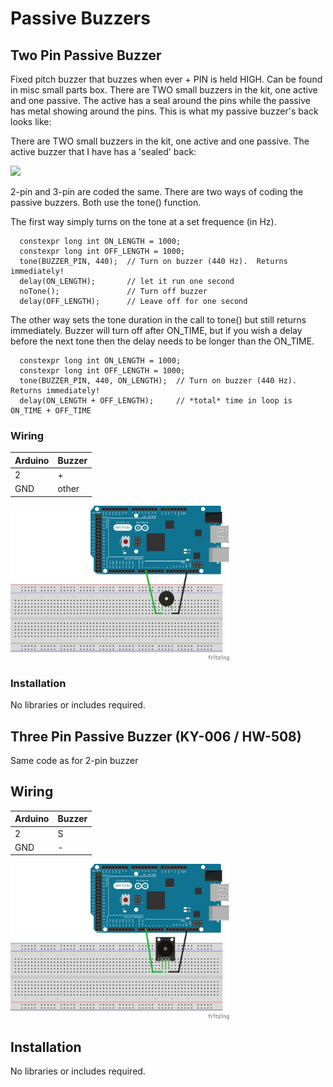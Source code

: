 # Passive Buzzers

## Two Pin Passive Buzzer
Fixed pitch buzzer that buzzes when ever + PIN is held HIGH.  Can be found in misc small parts box.  There
are TWO small buzzers in the kit, one active and one passive.  The active has a seal around the pins while
the passive has metal showing around the pins.  This is what my passive buzzer's back looks like:

 There are TWO small buzzers in the kit, one active and one passive.  The active buzzer that I have has a 'sealed' back:

<img src="https://user-images.githubusercontent.com/15940/207705848-e44a0dec-28ed-4292-8348-0756403816c2.jpeg" width="200">

2-pin and 3-pin are coded the same.  There are two ways of coding the passive buzzers.  Both use the tone() function.

The first way simply turns on the tone at a set frequence (in Hz).
```
  constexpr long int ON_LENGTH = 1000;
  constexpr long int OFF_LENGTH = 1000;
  tone(BUZZER_PIN, 440);  // Turn on buzzer (440 Hz).  Returns immediately!
  delay(ON_LENGTH);       // let it run one second
  noTone();               // Turn off buzzer
  delay(OFF_LENGTH);      // Leave off for one second
```

The other way sets the tone duration in the call to tone() but still returns immediately.  Buzzer will turn off after ON_TIME, but if you wish a delay
before the next tone then the delay needs to be longer than the ON_TIME.
```
  constexpr long int ON_LENGTH = 1000;
  constexpr long int OFF_LENGTH = 1000;
  tone(BUZZER_PIN, 440, ON_LENGTH);  // Turn on buzzer (440 Hz).  Returns immediately!
  delay(ON_LENGTH + OFF_LENGTH);     // *total* time in loop is ON_TIME + OFF_TIME
```

### Wiring
| Arduino | Buzzer |
| --- | --- |
| 2 | + |
| GND | other |

<img src="2-Pin Passive Buzzer.png" width="350">

### Installation
No libraries or includes required.

## Three Pin Passive Buzzer (KY-006 / HW-508)
Same code as for 2-pin buzzer

## Wiring
| Arduino | Buzzer |
| --- | --- |
| 2 | S |
| GND | - |

<img src="3-Pin Passive Buzzer (KY-006).png" width="350">

## Installation
No libraries or includes required.
